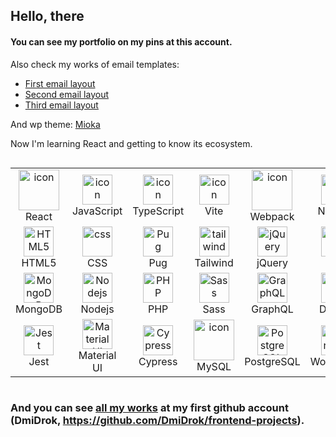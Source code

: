 ## Hello, there

#### You can see my portfolio on my pins at this account.

Also check my works of email templates:
- [First email layout](https://github.com/Lokusok/email-template-1)
- [Second email layout](https://github.com/Lokusok/email-template-2)
- [Third email layout](https://github.com/Lokusok/email-template-3)

And wp theme: [Mioka](https://github.com/Lokusok/mioka-wp-theme)

Now I'm learning React and getting to know its ecosystem.

<div style="display: flex; align-items: flex-start">
<table>
  <tr>
    <td align="center" width="96">
        <img src="https://techstack-generator.vercel.app/react-icon.svg" alt="icon" width="65" height="65" />
      <br>React
    </td>
    <td align="center" width="96">
        <img src="https://skillicons.dev/icons?i=js" alt="icon" width="48" height="48" />
      <br>JavaScript
    </td>
    <td align="center" width="96">
        <img src="https://skillicons.dev/icons?i=ts" alt="icon" width="48" height="48" />
      <br>TypeScript
    </td>
    <td align="center" width="96">
        <img src="https://skillicons.dev/icons?i=vite" alt="icon" width="48" height="48" />
      <br>Vite
    </td>
    <td align="center" width="96">
        <img src="https://techstack-generator.vercel.app/webpack-icon.svg" alt="icon" width="65" height="65" />
      <br>Webpack
    </td>
    <td align="center" width="96">
        <img src="https://skillicons.dev/icons?i=nextjs" alt="icon" width="48" height="48" />
      <br>Next.JS
    </td>
  </tr>
  <tr>
    <td align="center"  width="96">
        <img src="https://skillicons.dev/icons?i=html" width="48" height="48" alt="HTML5" />
      <br>HTML5
    </td>
    <td align="center" width="96">
        <img src="https://skillicons.dev/icons?i=css" width="48" height="48" alt="css" />
      <br>CSS
    </td>
    <td align="center" width="96">
        <img src="https://skillicons.dev/icons?i=pug" width="48" height="48" alt="Pug" />
      <br>Pug
    </td>
    <td align="center" width="96">
        <img src="https://skillicons.dev/icons?i=tailwind" width="48" height="48" alt="tailwind" />
      <br>Tailwind
    </td>
    <td align="center" width="96">
        <img src="https://skillicons.dev/icons?i=jquery" width="48" height="48" alt="jQuery" />
      <br>jQuery
    </td>
    <td align="center" width="96">
        <img src="https://skillicons.dev/icons?i=gulp" width="48" height="48" alt="gulp" />
      <br>Gulp
    </td>
  </tr>
 <tr>
      <td align="center" width="96">
        <img src="https://skillicons.dev/icons?i=mongodb" width="48" height="48" alt="MongoDB" />
      <br>MongoDB
    </td>
        <td align="center" width="96">
        <img src="https://skillicons.dev/icons?i=nodejs" width="48" height="48" alt="Nodejs" />
      <br>Nodejs
      </td>
      </td>
    <td align="center" width="96">
        <img src="https://skillicons.dev/icons?i=php" width="48" height="48" alt="PHP" />
      <br>PHP
    </td>
              <td align="center" width="96">
        <img src="https://skillicons.dev/icons?i=sass" width="48" height="48" alt="Sass" />
      <br>Sass
    </td>
              <td align="center" width="96">
        <img src="https://skillicons.dev/icons?i=graphql" width="48" height="48" alt="GraphQL" />
      <br>GraphQL
    </td>
              <td align="center" width="96">
        <img src="https://skillicons.dev/icons?i=docker" width="48" height="48" alt="Docker" />
      <br>Docker
    </td>
     </tr>
   <tr>
              <td align="center" width="96">
        <img src="https://skillicons.dev/icons?i=jest" width="48" height="48" alt="Jest" />
      <br>Jest
    </td>
                <td align="center" width="96">
        <img src="https://skillicons.dev/icons?i=materialui" width="48" height="48" alt="MaterialUI" />
      <br>Material UI
    </td>
                 <td align="center" width="96">
        <img src="https://skillicons.dev/icons?i=cypress" width="48" height="48" alt="Cypress" />
      <br>Cypress
    </td>
     <td align="center" width="96">
        <img src="https://techstack-generator.vercel.app/mysql-icon.svg" alt="icon" width="65" height="65" />
      <br>MySQL
    </td>
     <td align="center" width="96">
        <img src="https://skillicons.dev/icons?i=postgres" width="48" height="48" alt="PostgreSQL" />
      <br>PostgreSQL
    </td>
     <td align="center" width="96">
        <img src="https://skillicons.dev/icons?i=wordpress" width="48" height="48" alt="WordPress" />
      <br>WordPress
    </td>
     </tr>
</table>
</div>

### And you can see [all my works](https://github.com/DmiDrok/frontend-projects) at my first github account (DmiDrok, https://github.com/DmiDrok/frontend-projects).
